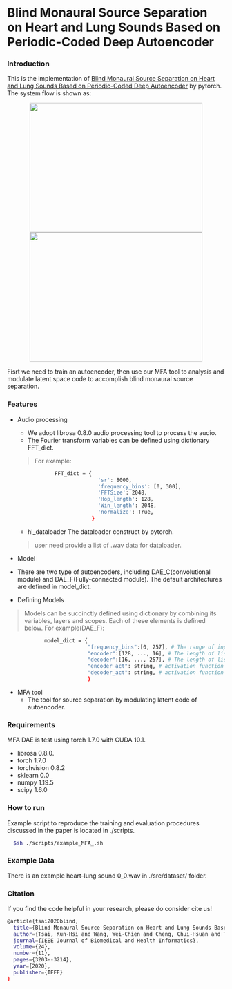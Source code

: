# Blind Monaural Source Separation on Heart and Lung Sounds Based on Periodic-Coded Deep Autoencoder
### Introduction
This is the implementation of [Blind Monaural Source Separation on Heart and Lung Sounds Based on Periodic-Coded Deep Autoencoder](https://ieeexplore.ieee.org/document/9167389) by pytorch. The system flow is shown as:
<p align="center">
  <img src="https://ieeexplore.ieee.org/mediastore_new/IEEE/content/media/6221020/9248684/9167389/tsao1-3016831-large.gif" width="400" height="300"/>
  <img src="https://ieeexplore.ieee.org/mediastore_new/IEEE/content/media/6221020/9248684/9167389/tsao4-3016831-large.gif" width="400" height="300"/>
</p>


Fisrt we need to train an autoencoder, then use our MFA tool to analysis and modulate latent space code to accomplish blind monaural source separation.

### Features
* Audio processing
  *  We adopt librosa 0.8.0 audio processing tool to process the audio.
  *  The Fourier transform variables can be defined using dictionary FFT_dict.
    > For example:
  ```bash
              FFT_dict = {
                            'sr': 8000,
                            'frequency_bins': [0, 300],
                            'FFTSize': 2048,
                            'Hop_length': 128,
                            'Win_length': 2048,
                            'normalize': True,
                          }
  ```
  * hl_dataloader
  The dataloader construct by pytorch.
  > user need provide a list of .wav data for dataloader.
    
*  Model
  * There are two type of autoencoders, including DAE_C(convolutional module) and DAE_F(Fully-connected module). The default architectures are defined in model_dict.
  * Defining Models
  > Models can be succinctly defined using dictionary by combining its variables, layers and scopes. Each of these elements is defined below.
  > For example(DAE_F):
  ```bash
              model_dict = {
                            "frequency_bins":[0, 257], # The range of input of log power spectrum frequency bin. e.g. the dimension of input is (batch, 257-0)
                            "encoder":[128, ..., 16], # The length of list is the encoder layers, each item in list is neurons for each layers of encoder.
                            "decoder":[16, ..., 257], # The length of list is the decoder layers, each item in list is neurons for each layers of decoder.
                            "encoder_act": string, # activation function for encoder.
                            "decoder_act": string, # activation function for decoder.
                            }
  ```
* MFA tool
  * The tool for source separation by modulating latent code of autoencoder.
### Requirements
MFA DAE is test using torch 1.7.0 with CUDA 10.1.
* librosa             0.8.0. 
* torch               1.7.0
* torchvision         0.8.2
* sklearn             0.0
* numpy               1.19.5
* scipy               1.6.0

### How to run
Example script to reproduce the training and evaluation procedures discussed in the paper is located in ./scripts.
```bash
  $sh ./scripts/example_MFA_.sh
```
### Example Data
There is an example heart-lung sound 0_0.wav in ./src/dataset/ folder.
### Citation
If you find the code helpful in your research, please do consider cite us!
```bash
@article{tsai2020blind,
  title={Blind Monaural Source Separation on Heart and Lung Sounds Based on Periodic-Coded Deep Autoencoder},
  author={Tsai, Kun-Hsi and Wang, Wei-Chien and Cheng, Chui-Hsuan and Tsai, Chan-Yen and Wang, Jou-Kou and Lin, Tzu-Hao and Fang, Shih-Hau and Chen, Li-Chin and Tsao, Yu},
  journal={IEEE Journal of Biomedical and Health Informatics},
  volume={24},
  number={11},
  pages={3203--3214},
  year={2020},
  publisher={IEEE}
}
```
